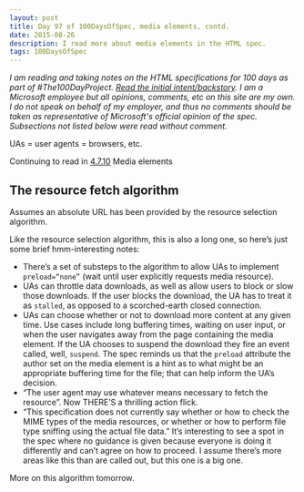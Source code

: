```yaml
---
layout: post
title: Day 97 of 100DaysOfSpec, media elements, contd.
date: 2015-08-26
description: I read more about media elements in the HTML spec.
tags: 100DaysOfSpec
---
```


*I am reading and taking notes on the HTML specifications for 100 days as part of #The100DayProject. [Read the initial intent/backstory](http://melanie-richards.com/blog/100-day-project). I am a Microsoft employee but all opinions, comments, etc on this site are my own. I do not speak on behalf of my employer, and thus no comments should be taken as representative of Microsoft's official opinion of the spec. Subsections not listed below were read without comment.*

UAs = user agents = browsers, etc.

Continuing to read in [4.7.10](http://www.w3.org/TR/html5/embedded-content-0.html#media-elements) Media elements

## The resource fetch algorithm

Assumes an absolute URL has been provided by the resource selection algorithm.

Like the resource selection algorithm, this is also a long one, so here’s just some brief hmm-interesting notes:

* There’s a set of substeps to the algorithm to allow UAs to implement `preload=“none”` (wait until user explicitly requests media resource).
* UAs can throttle data downloads, as well as allow users to block or slow those downloads. If the user blocks the download, the UA has to treat it as `stalled`, as opposed to a scorched-earth closed connection.
* UAs can choose whether or not to download more content at any given time. Use cases include long buffering times, waiting on user input, or when the user navigates away from the page containing the media element. If the UA chooses to suspend the download they fire an event called, well, `suspend`. The spec reminds us that the `preload` attribute the author set on the media element is a hint as to what might be an appropriate buffering time for the file; that can help inform the UA’s decision.
* “The user agent may use whatever means necessary to fetch the resource”. Now THERE’S a thrilling action flick.
* “This specification does not currently say whether or how to check the MIME types of the media resources, or whether or how to perform file type sniffing using the actual file data.” It’s interesting to see a spot in the spec where no guidance is given because everyone is doing it differently and can’t agree on how to proceed. I assume there’s more areas like this than are called out, but this one is a big one.

More on this algorithm tomorrow.